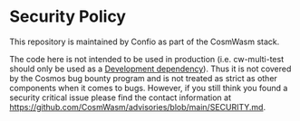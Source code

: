 # Security Policy

This repository is maintained by Confio as part of the CosmWasm stack.

The code here is not intended to be used in production
(i.e. cw-multi-test should only be used as a [Development dependency](https://doc.rust-lang.org/cargo/reference/specifying-dependencies.html#development-dependencies)).
Thus it is not covered by the Cosmos bug bounty program and is not treated as strict
as other components when it comes to bugs.
However, if you still think you found a security critical
issue please find the contact information at
https://github.com/CosmWasm/advisories/blob/main/SECURITY.md.
